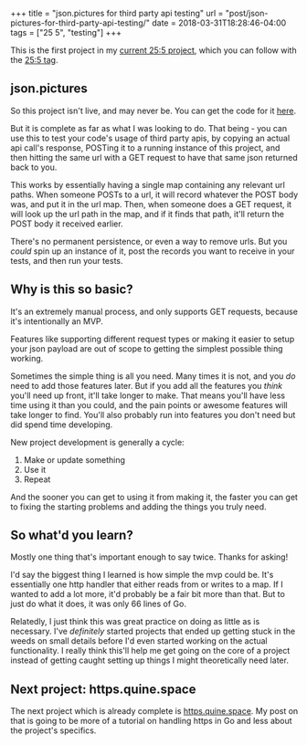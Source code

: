 +++
title = "json.pictures for third party api testing"
url = "post/json-pictures-for-third-party-api-testing/"
date = 2018-03-31T18:28:46-04:00
tags = ["25 5", "testing"]
+++

This is the first project in my [current 25:5 project](/post/starting-25-5),
which you can follow with the [25:5 tag](/tags/25-5/).

## json.pictures

So this project isn't live, and may never be.
You can get the code for it [here](https://github.com/ifo/json.pictures).

But it is complete as far as what I was looking to do.
That being - you can use this to test your code's usage of third party apis, by
copying an actual api call's response, POSTing it to a running instance of this
project, and then hitting the same url with a GET request to have that same json
returned back to you.

This works by essentially having a single map containing any relevant url paths.
When someone POSTs to a url, it will record whatever the POST body was, and put
it in the url map.
Then, when someone does a GET request, it will look up the url path in the map,
and if it finds that path, it'll return the POST body it received earlier.

There's no permanent persistence, or even a way to remove urls.
But you _could_ spin up an instance of it, post the records you want to receive
in your tests, and then run your tests.

## Why is this so basic?

It's an extremely manual process, and only supports GET requests, because it's
intentionally an MVP.

Features like supporting different request types or making it easier to setup
your json payload are out of scope to getting the simplest possible thing
working.

Sometimes the simple thing is all you need.
Many times it is not, and you _do_ need to add those features later.
But if you add all the features you _think_ you'll need up front, it'll take
longer to make.
That means you'll have less time using it than you could, and the pain points or
awesome features will take longer to find.
You'll also probably run into features you don't need but did spend time
developing.

New project development is generally a cycle:

1. Make or update something
2. Use it
3. Repeat

And the sooner you can get to using it from making it, the faster you can get to
fixing the starting problems and adding the things you truly need.

## So what'd you learn?

Mostly one thing that's important enough to say twice.
Thanks for asking!

I'd say the biggest thing I learned is how simple the mvp could be.
It's essentially one http handler that either reads from or writes to a map.
If I wanted to add a lot more, it'd probably be a fair bit more than that.
But to just do what it does, it was only 66 lines of Go.

Relatedly, I just think this was great practice on doing as little as is
necessary.
I've _definitely_ started projects that ended up getting stuck in the weeds on
small details before I'd even started working on the actual functionality.
I really think this'll help me get going on the core of a project
instead of getting caught setting up things I might theoretically need later.

## Next project: https.quine.space

The next project which is already complete is
[https.quine.space](https://https.quine.space).
My post on that is going to be more of a tutorial on handling https in Go and
less about the project's specifics.
